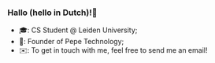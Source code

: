 ### Hallo (hello in Dutch)!👋
- 🎓: CS Student @ Leiden University;
- 🏢: Founder of Pepe Technology;
- ✉️: To get in touch with me, feel free to send me an email!
